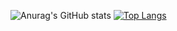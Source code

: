 ![Anurag's GitHub stats](https://github-readme-stats.vercel.app/api?username=giovannikurniawan&show_icons=true&theme=radical) 
[![Top Langs](https://github-readme-stats.vercel.app/api/top-langs/?username=giovannikurniawan)](https://github.com/anuraghazra/github-readme-stats)

